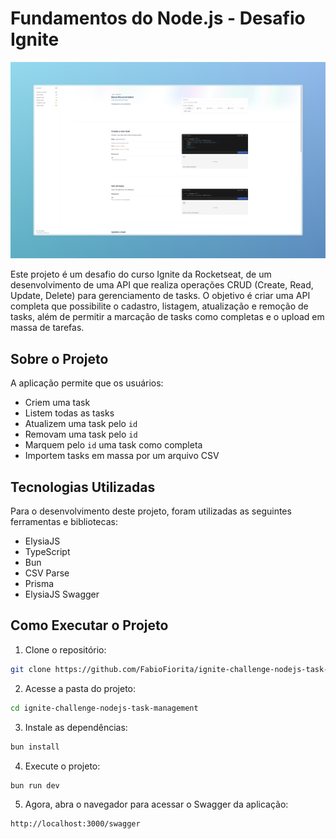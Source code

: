 # Fundamentos do Node.js - Desafio Ignite

![Titulo do Projeto](./images/banner.png)

Este projeto é um desafio do curso Ignite da Rocketseat, de um desenvolvimento de uma API que realiza operações CRUD (Create, Read, Update, Delete) para gerenciamento de tasks. O objetivo é criar uma API completa que possibilite o cadastro, listagem, atualização e remoção de tasks, além de permitir a marcação de tasks como completas e o upload em massa de tarefas.

## Sobre o Projeto

A aplicação permite que os usuários:

- Criem uma task
- Listem todas as tasks
- Atualizem uma task pelo `id`
- Removam uma task pelo `id`
- Marquem pelo `id` uma task como completa
- Importem tasks em massa por um arquivo CSV

## Tecnologias Utilizadas

Para o desenvolvimento deste projeto, foram utilizadas as seguintes ferramentas e bibliotecas:

- ElysiaJS
- TypeScript
- Bun
- CSV Parse
- Prisma
- ElysiaJS Swagger

## Como Executar o Projeto

1. Clone o repositório:
```bash
git clone https://github.com/FabioFiorita/ignite-challenge-nodejs-task-management.git
```

2. Acesse a pasta do projeto:

```bash
cd ignite-challenge-nodejs-task-management
```

3. Instale as dependências:

```bash
bun install
```

4. Execute o projeto:

```bash
bun run dev
```

5. Agora, abra o navegador para acessar o Swagger da aplicação:

```bash
http://localhost:3000/swagger
```